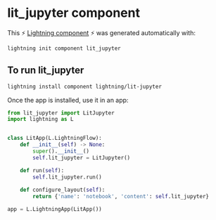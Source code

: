 # lit_jupyter component

This ⚡ [Lightning component](lightning.ai) ⚡ was generated automatically with:

```bash
lightning init component lit_jupyter
```

## To run lit_jupyter

```bash
lightning install component lightning/lit-jupyter
```

Once the app is installed, use it in an app:

```python
from lit_jupyter import LitJupyter
import lightning as L


class LitApp(L.LightningFlow):
    def __init__(self) -> None:
        super().__init__()
        self.lit_jupyter = LitJupyter()

    def run(self):
        self.lit_jupyter.run()
    
    def configure_layout(self):
        return {'name': 'notebook', 'content': self.lit_jupyter}

app = L.LightningApp(LitApp())

```
